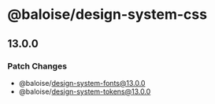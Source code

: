 # @baloise/design-system-css

## 13.0.0

### Patch Changes

- @baloise/design-system-fonts@13.0.0
- @baloise/design-system-tokens@13.0.0

